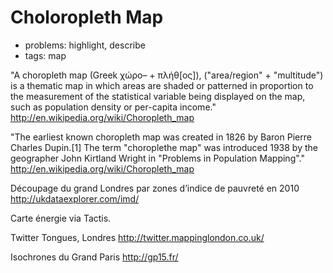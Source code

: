# Choloropleth Map

* problems: highlight, describe
* tags: map

"A choropleth map (Greek χώρο– + πλήθ[ος]), ("area/region" + "multitude") is a thematic map in which areas are shaded or patterned in proportion to the measurement of the statistical variable being displayed on the map, such as population density or per-capita income." http://en.wikipedia.org/wiki/Choropleth_map

"The earliest known choropleth map was created in 1826 by Baron Pierre Charles Dupin.[1] The term "choroplethe map" was introduced 1938 by the geographer John Kirtland Wright in "Problems in Population Mapping"." http://en.wikipedia.org/wiki/Choropleth_map


Découpage du grand Londres par zones d’indice de pauvreté en 2010 http://ukdataexplorer.com/imd/

Carte énergie via Tactis.

Twitter Tongues, Londres http://twitter.mappinglondon.co.uk/

Isochrones du Grand Paris http://gp15.fr/

